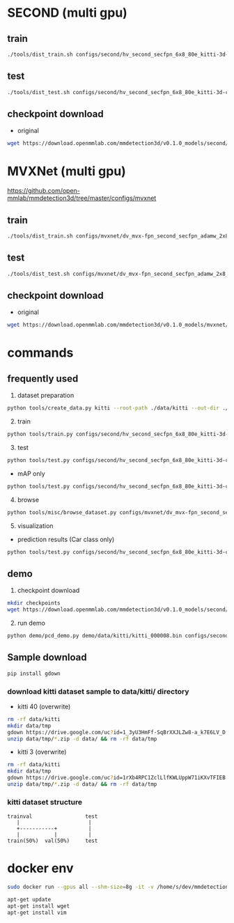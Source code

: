 # SECOND (multi gpu)
## train
```bash
./tools/dist_train.sh configs/second/hv_second_secfpn_6x8_80e_kitti-3d-car.py checkpoints/hv_second_secfpn_6x8_80e_kitti-3d-car_20200620_230238-393f000c.pth 2
```
## test
```bash
./tools/dist_test.sh configs/second/hv_second_secfpn_6x8_80e_kitti-3d-car.py checkpoints/hv_second_secfpn_6x8_80e_kitti-3d-car_20200620_230238-393f000c.pth 2
```

## checkpoint download
- original
```bash
wget https://download.openmmlab.com/mmdetection3d/v0.1.0_models/second/hv_second_secfpn_6x8_80e_kitti-3d-3class/hv_second_secfpn_6x8_80e_kitti-3d-3class_20200620_230238-9208083a.pth -P ./checkpoints/
```


# MVXNet (multi gpu)
https://github.com/open-mmlab/mmdetection3d/tree/master/configs/mvxnet
## train
```bash
./tools/dist_train.sh configs/mvxnet/dv_mvx-fpn_second_secfpn_adamw_2x8_80e_kitti-3d-3class.py --resume-from checkpoints/dv_mvx-fpn_second_secfpn_adamw_2x8_80e_kitti-3d-3class_20200621_003904-10140f2d.pth 2
```

## test
```bash
./tools/dist_test.sh configs/mvxnet/dv_mvx-fpn_second_secfpn_adamw_2x8_80e_kitti-3d-3class.py checkpoints/dv_mvx-fpn_second_secfpn_adamw_2x8_80e_kitti-3d-3class_20200621_003904-10140f2d.pth 2
```

## checkpoint download
- original
```bash
wget https://download.openmmlab.com/mmdetection3d/v0.1.0_models/mvxnet/dv_mvx-fpn_second_secfpn_adamw_2x8_80e_kitti-3d-3class/dv_mvx-fpn_second_secfpn_adamw_2x8_80e_kitti-3d-3class_20200621_003904-10140f2d.pth -P ./checkpoints/
```


# commands
## frequently used
1. dataset preparation
```bash
python tools/create_data.py kitti --root-path ./data/kitti --out-dir ./data/kitti --extra-tag kitti
```

2. train
```bash
python tools/train.py configs/second/hv_second_secfpn_6x8_80e_kitti-3d-car.py --resume-from checkpoints/hv_second_secfpn_6x8_80e_kitti-3d-car_20200620_230238-393f000c.pth
```

3. test
```bash
python tools/test.py configs/second/hv_second_secfpn_6x8_80e_kitti-3d-car.py checkpoints/hv_second_secfpn_6x8_80e_kitti-3d-car_20200620_230238-393f000c.pth --show --show-dir data/kitti/show_dir/
```
- mAP only
```bash
python tools/test.py configs/second/hv_second_secfpn_6x8_80e_kitti-3d-car.py checkpoints/hv_second_secfpn_6x8_80e_kitti-3d-car_20200620_230238-393f000c.pth --eval mAP
```

4. browse
```bash
python tools/misc/browse_dataset.py configs/mvxnet/dv_mvx-fpn_second_secfpn_adamw_2x8_80e_kitti-3d-3class.py --task multi_modality-det --output-dir data/kitti/results/ --online
```

5. visualization
- prediction results (Car class only)
```bash
python tools/test.py configs/second/hv_second_secfpn_6x8_80e_kitti-3d-car.py checkpoints/hv_second_secfpn_6x8_80e_kitti-3d-car_20200620_230238-393f000c.pth --show --show-dir data/kitti/show_dir/
```

## demo
1. checkpoint download
```bash
mkdir checkpoints
wget https://download.openmmlab.com/mmdetection3d/v0.1.0_models/second/hv_second_secfpn_6x8_80e_kitti-3d-car/hv_second_secfpn_6x8_80e_kitti-3d-car_20200620_230238-393f000c.pth -P ./checkpoints/
```
2. run demo
```bash
python demo/pcd_demo.py demo/data/kitti/kitti_000008.bin configs/second/hv_second_secfpn_6x8_80e_kitti-3d-car.py checkpoints/hv_second_secfpn_6x8_80e_kitti-3d-car_20200620_230238-393f000c.pth --show
```



## Sample download
```bash
pip install gdown
```

### download kitti dataset sample to data/kitti/ directory
- kitti 40 (overwrite)
```bash
rm -rf data/kitti
mkdir data/tmp
gdown https://drive.google.com/uc?id=1_3yU3HmFf-SqBrXXJLZw8-a_k7E6LV_D -O data/tmp/kitti.zip
unzip data/tmp/*.zip -d data/ && rm -rf data/tmp
```
- kitti 3 (overwrite)
```bash
rm -rf data/kitti
mkdir data/tmp
gdown https://drive.google.com/uc?id=1rXb4RPC1ZclLlfKWLUppW71iKXvTFIEB -O data/tmp/kitti.zip
unzip data/tmp/*.zip -d data/ && rm -rf data/tmp
```

### kitti dataset structure
```
trainval                 test
   |                      |
   +-----------+          |
   |           |          |
train(50%)  val(50%)     test
```

# docker env
```bash
sudo docker run --gpus all --shm-size=8g -it -v /home/s/dev/mmdetection3d/data:/mmdetection3d/data mmdetection3d
```
```bash
apt-get update
apt-get install wget
apt-get install vim
```
